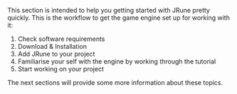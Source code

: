 This section is intended to help you getting started with JRune pretty quickly.
This is the workflow to get the game engine set up for working with it:

1. Check software requirements
1. Download & Installation
1. Add JRune to your project
1. Familiarise your self with the engine by working through the tutorial
1. Start working on your project

The next sections will provide some more information about these topics.